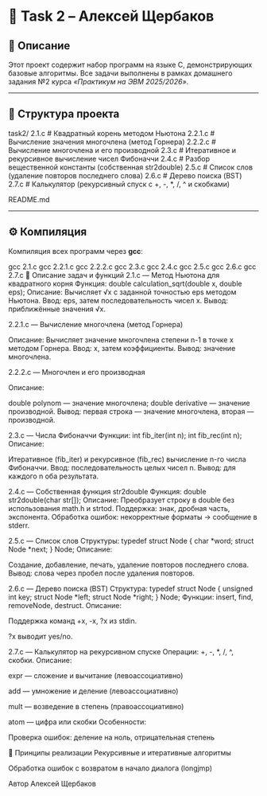 # 🧮 Task 2 – Алексей Щербаков

## 📘 Описание  
Этот проект содержит набор программ на языке C, демонстрирующих базовые алгоритмы.
Все задачи выполнены в рамках домашнего задания №2 курса *«Практикум на ЭВМ 2025/2026»*.  

---

## 📂 Структура проекта
task2/
2.1.c # Квадратный корень методом Ньютона
2.2.1.c # Вычисление значения многочлена (метод Горнера)
2.2.2.c # Вычисление многочлена и его производной
2.3.c # Итеративное и рекурсивное вычисление чисел Фибоначчи
2.4.c # Разбор вещественной константы (собственная str2double)
2.5.c # Список слов (удаление повторов последнего слова)
2.6.c # Дерево поиска (BST)
2.7.c # Калькулятор (рекурсивный спуск с +, -, *, /, ^ и скобками)

README.md

---

## ⚙️ Компиляция  

Компиляция всех программ через **gcc**:


gcc 2.1.c 
gcc 2.2.1.c 
gcc 2.2.2.c 
gcc 2.3.c 
gcc 2.4.c 
gcc 2.5.c 
gcc 2.6.c 
gcc 2.7.c 
🧩 Описание задач и функций
2.1.c — Метод Ньютона для квадратного корня
Функция:
double calculation_sqrt(double x, double eps);
Описание: Вычисляет √x с заданной точностью eps методом Ньютона.
Ввод: eps, затем последовательность чисел x.
Вывод: приближённые значения √x.

2.2.1.c — Вычисление многочлена (метод Горнера)

Описание: Вычисляет значение многочлена степени n-1 в точке x методом Горнера.
Ввод: x, затем коэффициенты.
Вывод: значение многочлена.

2.2.2.c — Многочлен и его производная

Описание:

double polynom — значение многочлена;
double derivative — значение производной.
Вывод: первая строка — значение многочлена, вторая — производной.

2.3.c — Числа Фибоначчи
Функции:
int fib_iter(int n);
int fib_rec(int n);
Описание:

Итеративное (fib_iter) и рекурсивное (fib_rec) вычисление n-го числа Фибоначчи.
Ввод: последовательность целых чисел n.
Вывод: для каждого n оба результата.

2.4.c — Собственная функция str2double
Функция:
double str2double(char str[]);
Описание: Преобразует строку в double без использования math.h и strtod.
Поддержка: знак, дробная часть, экспонента.
Обработка ошибок: некорректные форматы → сообщение в stderr.

2.5.c — Список слов
Структуры:
typedef struct Node {
    char *word;
    struct Node *next;
} Node;
Описание:

Создание, добавление, печать, удаление повторов последнего слова.
Вывод: слова через пробел после удаления повторов.

2.6.c — Дерево поиска (BST)
Структура:
typedef struct Node {
    unsigned int key;
    struct Node *left;
    struct Node *right;
} Node;
Функции: insert, find, removeNode, destruct.
Описание:

Поддержка команд +x, -x, ?x из stdin.

?x выводит <x> yes/no.

2.7.c — Калькулятор на рекурсивном спуске
Операции: +, -, *, /, ^, скобки.
Описание:

expr — сложение и вычитание (левоассоциативно)

add — умножение и деление (левоассоциативно)

mult — возведение в степень (правоассоциативно)

atom — цифра или скобки
Особенности:

Проверка ошибок: деление на ноль, отрицательная степень

🧠 Принципы реализации
Рекурсивные и итеративные алгоритмы

Обработка ошибок с возвратом в начало диалога (longjmp)

Автор
Алексей Щербаков
